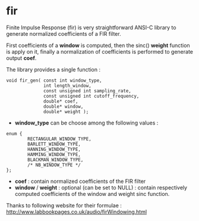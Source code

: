 # fir
Finite Impulse Response (fir) is very straightforward ANSI-C library to generate normalized coefficients of a FIR filter. 

First coefficients of a **window** is computed, then the sinc() **weight** function is apply on it, finally a normalization of coefficients is performed to generate output **coef**.

The library provides a single function : 
```
void fir_gen( const int window_type,
              int length_window,
              const unsigned int sampling_rate,
              const unsigned int cutoff_frequency,
              double* coef,
              double* window,
              double* weight );
```

- **window_type** can be choose among the following values : 
```
enum {
        RECTANGULAR_WINDOW_TYPE,
        BARLETT_WINDOW_TYPE,
        HANNING_WINDOW_TYPE,
        HAMMING_WINDOW_TYPE,
        BLACKMAN_WINDOW_TYPE,
        /* NB_WINDOW_TYPE */
};
```
- **coef** : contain normalized coefficients of the FIR filter
- **window** / **weight** : optional (can be set to NULL) : contain respectively computed coefficients of the window and weight sinc function.

Thanks to following website for their formulae : http://www.labbookpages.co.uk/audio/firWindowing.html
